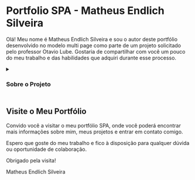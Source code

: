 # Portfolio SPA - Matheus Endlich Silveira

Olá! Meu nome é Matheus Endlich Silveira e sou o autor deste portfólio desenvolvido no modelo multi page como parte de um projeto solicitado pelo professor Otavio Lube. Gostaria de compartilhar com você um pouco do meu trabalho e das habilidades que adquiri durante esse processo.

<details>
    <summary><h3>Sobre o Projeto<h3></summary>


Neste projeto, utilizei HTML e CSS para construir um site funcional e visualmente atraente. O objetivo do portfólio é transmitir minha experiência e conhecimentos de forma honesta e transparente. Foi uma oportunidade para mostrar minhas habilidades e destacar os projetos em que trabalhei.

</details>

## Visite o Meu Portfólio

Convido você a visitar o meu portfólio SPA, onde você poderá encontrar mais informações sobre mim, meus projetos e entrar em contato comigo. 
        
Espero que goste do meu trabalho e fico à disposição para qualquer dúvida ou oportunidade de colaboração.

Obrigado pela visita!

Matheus Endlich Silveira

